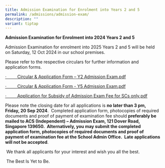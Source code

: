 ```yaml
---
title: Admission Examination for Enrolment into Years 2 and 5
permalink: /admissions/admission-exam/
description: ""
variant: tiptap
---
```

<p><strong>Admission Examination for Enrolment into 2024 Years 2 and 5</strong>
</p>
<p>Admission Examination for enrolment into 2025 Years 2 and 5 will be held
on Saturday, 12 Oct 2024 in our school premises.</p>
<p>Please refer to the respective circulars for further information and application
forms.</p>
<a href="/files/Admissions/2024_Circular___Application_Form_Y2_Admission_Exam.pdf" rel="noopener noreferrer nofollow" target="_blank"><p>·&nbsp;&nbsp;&nbsp;&nbsp;&nbsp;&nbsp;&nbsp;&nbsp; Circular &amp; Application
Form – Y2 Admission Exam.pdf</p></a>
<a href="/files/Admissions/2024_Circular___Application_Form___Y5_Admission_Exam.pdf" rel="noopener noreferrer nofollow" target="_blank"><p>·&nbsp;&nbsp;&nbsp;&nbsp;&nbsp;&nbsp;&nbsp;&nbsp; Circular &amp; Application
Form - Y5 Admission Exam.pdf</p></a>
<a href="/files/Admissions/2024_Application_for_Subsidy_of_Admission_Exam_Fee_for_SCs_only.pdf" rel="noopener noreferrer nofollow" target="_blank"><p>·&nbsp;&nbsp;&nbsp;&nbsp;&nbsp;&nbsp;&nbsp;&nbsp; Application for Subsidy
of Admission Exam Fee for SCs only.pdf</p></a>
<p>Please note the closing date for all applications is <strong>no later than 3 pm, Friday, 20 Sep 2024</strong>.&nbsp;
Completed application form, photocopies of required documents and proof
of payment of examination fee should <strong>preferably be mailed to ACS (Independent) – Admission Exam, 121 Dover Road, Singapore 139650.&nbsp; Alternatively, you may submit the completed application form, photocopies of required documents and proof of payment of examination fee at the School Admin Office.&nbsp; Late applications will not be accepted</strong>.&nbsp;</p>
<p>&nbsp;We thank all applicants for your interest and wish you all the best.</p>
<p>&nbsp;The Best Is Yet to Be.</p>